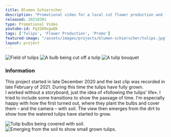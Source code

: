 ```yaml
---
title: Blumen Schierscher
description: "Promotional video for a local cut flower production and flower store. They grow all of their flowers by themselves in Schaan, Liechtenstein.<br/><br/>The video follows the life of a tulip. From seed to the finished bouquet."
released: 20210301
type: Promotional Video
youtube-id: Pq3260xgwQk
tags: ['Tulips', 'Flower Production', 'Promo']
featured-image: "/assets/images/projects/blumen-schierscher/tulips.jpg"
layout: project
---
```


<div class="flickity_container">
    <img src="{{ site.url }}/assets/images/projects/blumen-schierscher/tulip-field.jpg" alt="Field of tulips" />
    <img src="{{ site.url }}/assets/images/projects/blumen-schierscher/tulip-cutting.jpg" alt="A bulb being cut off a tulip" />
    <img src="{{ site.url }}/assets/images/projects/blumen-schierscher/bouquet.jpg" alt="A tulip bouquet" />
</div>

<div class="full-width-container has-padding">
    <article class="text-block flex">
        <div class="half">
            <h3>Information</h3>
        </div>
        <div class="half">
            <p>This project started in late December 2020 and the last clip was recorded in late February of 2021. During this time the tulips have fully grown.<br/>
            I worked without a storyboard, just the idea of «following the tulips' life». I tried to include some transitions to show the passage of time. I'm especially happy with how the first turned out, where they plant the bulbs and cover them – and the camera – with soil. The view then emerges from the dirt to show how the watered tulips have started to grow.</p>
        </div>
    </article>
</div>
<div class="flickity_container">
    <img src="{{ site.url }}/assets/images/projects/blumen-schierscher/flowers_digin.jpg" alt="Tulip bulbs being covered with soil. " />
    <img src="{{ site.url }}/assets/images/projects/blumen-schierscher/flowers_comeout.jpg" alt="Emerging from the soil to show small grown tulips." />
</div>
